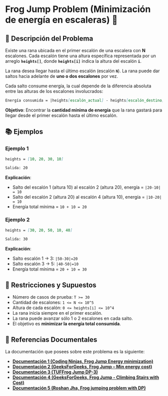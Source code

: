 # Frog Jump Problem (Minimización de energía en escaleras) 🐸

## 📝 Descripción del Problema

Existe una rana ubicada en el primer escalón de una escalera con **N** escalones. Cada escalón tiene una altura específica representada por un arreglo **`heights[]`**, donde **`heights[i]`** indica la altura del escalón **`i`**.

La rana desea llegar hasta el último escalón (escalón **`N`**). La rana puede dar saltos hacia adelante de **uno o dos escalones** por vez.

Cada salto consume energía, la cual depende de la diferencia absoluta entre las alturas de los escalones involucrados:

```markdown
Energía consumida = |heights[escalón_actual] - heights[escalón_destino]|
```

**Objetivo**: Encontrar la **cantidad mínima de energía** que la rana gastará para llegar desde el primer escalón hasta el último escalón.

## 📚 Ejemplos

### Ejemplo 1

```markdown
heights = [10, 20, 30, 10]

Salida: 20
```

**Explicación**:

- Salto del escalón 1 (altura 10) al escalón 2 (altura 20), energía = `|20-10| = 10`
- Salto del escalón 2 (altura 20) al escalón 4 (altura 10), energía = `|10-20| = 10`
- Energía total mínima = `10 + 10 = 20`

### Ejemplo 2

```markdown
heights = [30, 20, 50, 10, 40]

Salida: 30
```

**Explicación**:

- Salto escalón 1 → 3: `|50-30|=20`
- Salto escalón 3 → 5: `|40-50|=10`
- Energía total mínima = `20 + 10 = 30`

## 📐 Restricciones y Supuestos

- Número de casos de prueba: `T >= 30`
- Cantidad de escalones: `1 <= N <= 10^5`
- Altura de cada escalón: `0 <= heights[i] <= 10^4`
- La rana inicia siempre en el primer escalón.
- La rana puede avanzar sólo 1 o 2 escalones en cada salto.
- El objetivo es **minimizar la energía total consumida**.

## 📖 Referencias Documentales

La documentación que posees sobre este problema es la siguiente:

- [**Documentación 1 (Coding Ninjas, Frog Jump Energy minimization)**](https://www.naukri.com/code360/problems/frog-jump_3621012)
- [**Documentación 2 (GeeksForGeeks, Frog Jump – Min energy cost)**](https://www.geeksforgeeks.org/problems/geek-jump/0)
- [**Documentación 3 (TUFFrog Jump DP-3)**](https://takeuforward.org/data-structure/dynamic-programming-frog-jump-dp-3/)
- [**Documentación 4 (GeeksForGeeks, Frog Jump - Climbing Stairs with Cost)**](https://www.geeksforgeeks.org/minimum-cost-for-hopping-frog-to-reach-stair-n/)
- [**Documentación 5 (Roshan Jha, Frog jumping problem with DP)**](https://medium.com/@Roshan-jha/frog-jumping-problem-and-its-dynamic-programming-solution-in-c-java-bef924aa2cd1)
